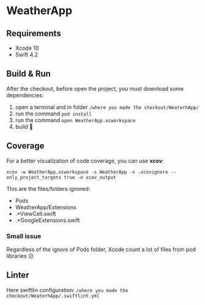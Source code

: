 # WeatherApp

## Requirements

* Xcode 10
* Swift 4.2

## Build & Run

After the checkout, before open the project, you must download some dependencies:

1. open a terminal and in folder `/where you made the checkout/WeaterhApp/`
2. run the command `pod install`
3. run the command `open WeatherApp.xcworkspace`
4. build 🙂

## Coverage

For a better visualization of code coverage, you can use **xcov**:

`xcov -w WeatherApp.xcworkspace -s WeatherApp -x .xcovignore --only_project_targets true -o xcov_output`

This are the files/folders ignored:

* Pods
* WeatherApp/Extensions
* .*ViewCell.swift
* .*GoogleExtensions.swift

### Small issue

Regardless of the ignore of Pods folder, Xcode count a lot of files from pod libraries 😕

## Linter

Here swiftlin configuration:
`/where you made the checkout/WeaterhApp/.swiftlint.yml`